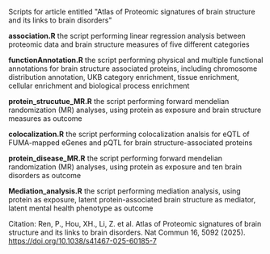 Scripts for article entitled "Atlas of Proteomic signatures of brain structure and its links to brain disorders"

**association.R** the script performing linear regression analysis between proteomic data and brain structure measures of five different categories

**functionAnnotation.R** the script performing physical and multiple functional annotations for brain structure associated proteins, including chromosome distribution annotation, UKB category enrichment, tissue enrichment, cellular enrichment and biological process enrichment

**protein_strucutue_MR.R** the script performing forward mendelian randomization (MR) analyses, using protein as exposure and brain structure measures as outcome

**colocalization.R** the script performing colocalization analsis for eQTL of FUMA-mapped eGenes and pQTL for brain structure-associated proteins

**protein_disease_MR.R** the script performing forward mendelian randomization (MR) analyses, using protein as exposure and ten brain disorders as outcome

**Mediation_analysis.R** the script performing mediation analysis, using protein as exposure, latent protein-associated brain structure as mediator, latent mental health phenotype as outcome

Citation: Ren, P., Hou, XH., Li, Z. et al. Atlas of Proteomic signatures of brain structure and its links to brain disorders. Nat Commun 16, 5092 (2025). https://doi.org/10.1038/s41467-025-60185-7
